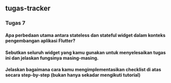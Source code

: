 ## tugas-tracker

### Tugas 7
#### Apa perbedaan utama antara stateless dan stateful widget dalam konteks pengembangan aplikasi Flutter?

#### Sebutkan seluruh widget yang kamu gunakan untuk menyelesaikan tugas ini dan jelaskan fungsinya masing-masing.

#### Jelaskan bagaimana cara kamu mengimplementasikan checklist di atas secara step-by-step (bukan hanya sekadar mengikuti tutorial)

